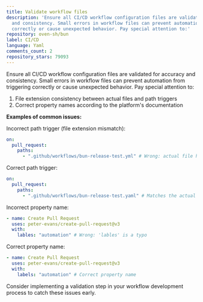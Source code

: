 ```yaml
---
title: Validate workflow files
description: 'Ensure all CI/CD workflow configuration files are validated for accuracy
  and consistency. Small errors in workflow files can prevent automation from triggering
  correctly or cause unexpected behavior. Pay special attention to:'
repository: oven-sh/bun
label: CI/CD
language: Yaml
comments_count: 2
repository_stars: 79093
---
```


Ensure all CI/CD workflow configuration files are validated for accuracy and consistency. Small errors in workflow files can prevent automation from triggering correctly or cause unexpected behavior. Pay special attention to:

1. File extension consistency between actual files and path triggers
2. Correct property names according to the platform's documentation

**Examples of common issues:**

Incorrect path trigger (file extension mismatch):
```yaml
on:
  pull_request:
    paths:
      - ".github/workflows/bun-release-test.yml" # Wrong: actual file has .yaml extension
```

Correct path trigger:
```yaml
on:
  pull_request:
    paths:
      - ".github/workflows/bun-release-test.yaml" # Matches the actual file extension
```

Incorrect property name:
```yaml
- name: Create Pull Request
  uses: peter-evans/create-pull-request@v3
  with:
    lables: "automation" # Wrong: 'lables' is a typo
```

Correct property name:
```yaml
- name: Create Pull Request
  uses: peter-evans/create-pull-request@v3
  with:
    labels: "automation" # Correct property name
```

Consider implementing a validation step in your workflow development process to catch these issues early.